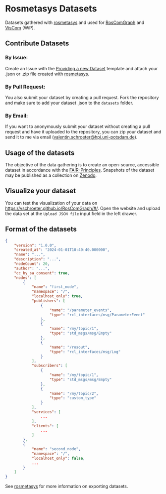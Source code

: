 # Rosmetasys Datasets
Datasets gathered with [rosmetasys](https://github.com/vschroeter/rosmetasys) and used for [RosComGraph](https://vschroeter.github.io/RosComGraph/#/) and [VisCom](https://github.com/vschroeter/viscom) (WiP).

## Contribute Datasets

### **By Issue:**
Create an Issue with the [Providing a new Dataset](https://github.com/vschroeter/rosmetasys-datasets/issues/new?assignees=vschroeter&labels=dataset&projects=&template=providing-a-new-dataset-.md&title=%5BDATASET%5D+New+dataset) template and attach your .json or .zip file created with [rosmetasys](https://github.com/vschroeter/rosmetasys).

### **By Pull Request:**
You also submit your dataset by creating a pull request. 
Fork the repository and make sure to add your dataset .json to the `datasets` folder.

### **By Email:**
If you want to anonymously submit your dataset without creating a pull request and have it uploaded to the repository, you can zip your dataset and send it to me via email (valentin.schroeter@hpi.uni-potsdam.de). 

## Usage of the datasets

The objective of the data gathering is to create an open-source, accessible dataset in accordance with the [FAIR-Principles](https://www.go-fair.org/fair-principles/). 
Snapshots of the dataset may be published as a collection on [Zenodo](https://zenodo.org/).

## Visualize your dataset

You can test the visualization of your data on https://vschroeter.github.io/RosComGraph/#/.
Open the website and upload the data set at the `Upload JSON file` input field in the left drawer.

## Format of the datasets

```json
{
    "version": "1.0.0",
    "created_at": "2024-01-01T10:40:40.000000",
    "name": "...",
    "description": "...",
    "nodeCount": 20,
    "author": "...",
    "cc_by_sa_consent": true,
    "nodes": [
        {
            "name": "first_node",
            "namespace": "/",
            "localhost_only": true,
            "publishers": [
                {
                    "name": "/parameter_events",
                    "type": "rcl_interfaces/msg/ParameterEvent"
                },
                {
                    "name": "/my/topic/1",
                    "type": "std_msgs/msg/Empty"
                },
                {
                    "name": "/rosout",
                    "type": "rcl_interfaces/msg/Log"
                }
            ],
            "subscribers": [
                {
                    "name": "/my/topic/1",
                    "type": "std_msgs/msg/Empty"
                },
                {
                    "name": "/my/topic/2",
                    "type": "custom_type"
                }
            ],
            "services": [
                ...
            ],
            "clients": [
                ...
            ]
        },
        {
            "name": "second_node",
            "namespace": "/",
            "localhost_only": false,
            ...
        }
    ]
}

```

See [rosmetasys](https://github.com/vschroeter/rosmetasys) for more information on exporting datasets.
